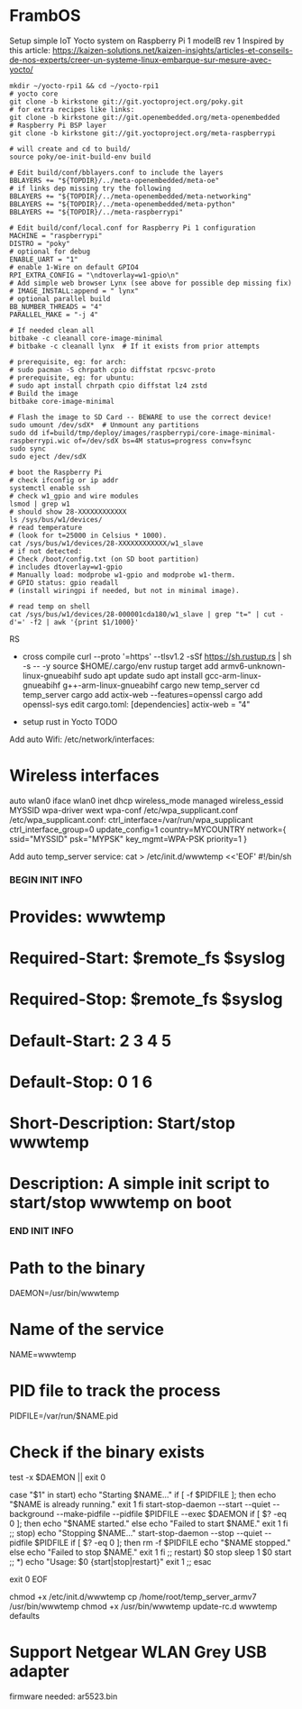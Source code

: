 # FrambOS
Setup simple IoT Yocto system on Raspberry Pi 1 modelB rev 1
Inspired by this article: https://kaizen-solutions.net/kaizen-insights/articles-et-conseils-de-nos-experts/creer-un-systeme-linux-embarque-sur-mesure-avec-yocto/


```shell
mkdir ~/yocto-rpi1 && cd ~/yocto-rpi1
# yocto core
git clone -b kirkstone git://git.yoctoproject.org/poky.git
# for extra recipes like links:
git clone -b kirkstone git://git.openembedded.org/meta-openembedded
# Raspberry Pi BSP layer
git clone -b kirkstone git://git.yoctoproject.org/meta-raspberrypi

# will create and cd to build/
source poky/oe-init-build-env build

# Edit build/conf/bblayers.conf to include the layers
BBLAYERS += "${TOPDIR}/../meta-openembedded/meta-oe"
# if links dep missing try the following
BBLAYERS += "${TOPDIR}/../meta-openembedded/meta-networking"
BBLAYERS += "${TOPDIR}/../meta-openembedded/meta-python"
BBLAYERS += "${TOPDIR}/../meta-raspberrypi"

# Edit build/conf/local.conf for Raspberry Pi 1 configuration
MACHINE = "raspberrypi"
DISTRO = "poky"
# optional for debug
ENABLE_UART = "1"
# enable 1-Wire on default GPIO4
RPI_EXTRA_CONFIG = "\ndtoverlay=w1-gpio\n"
# Add simple web browser Lynx (see above for possible dep missing fix)
# IMAGE_INSTALL:append = " lynx"
# optional parallel build
BB_NUMBER_THREADS = "4"
PARALLEL_MAKE = "-j 4"

# If needed clean all
bitbake -c cleanall core-image-minimal
# bitbake -c cleanall lynx  # If it exists from prior attempts

# prerequisite, eg: for arch:
# sudo pacman -S chrpath cpio diffstat rpcsvc-proto
# prerequisite, eg: for ubuntu:
# sudo apt install chrpath cpio diffstat lz4 zstd
# Build the image
bitbake core-image-minimal

# Flash the image to SD Card -- BEWARE to use the correct device!
sudo umount /dev/sdX*  # Unmount any partitions
sudo dd if=build/tmp/deploy/images/raspberrypi/core-image-minimal-raspberrypi.wic of=/dev/sdX bs=4M status=progress conv=fsync
sudo sync
sudo eject /dev/sdX

# boot the Raspberry Pi
# check ifconfig or ip addr
systemctl enable ssh
# check w1_gpio and wire modules
lsmod | grep w1
# should show 28-XXXXXXXXXXXX
ls /sys/bus/w1/devices/
# read temperature
# (look for t=25000 in Celsius * 1000).
cat /sys/bus/w1/devices/28-XXXXXXXXXXXX/w1_slave
# if not detected:
# Check /boot/config.txt (on SD boot partition)
# includes dtoverlay=w1-gpio
# Manually load: modprobe w1-gpio and modprobe w1-therm.
# GPIO status: gpio readall
# (install wiringpi if needed, but not in minimal image).

# read temp on shell
cat /sys/bus/w1/devices/28-000001cda180/w1_slave | grep "t=" | cut -d'=' -f2 | awk '{print $1/1000}'

```


RS
- cross compile
curl --proto '=https' --tlsv1.2 -sSf https://sh.rustup.rs | sh -s -- -y
source $HOME/.cargo/env
rustup target add armv6-unknown-linux-gnueabihf
sudo apt update
sudo apt install gcc-arm-linux-gnueabihf g++-arm-linux-gnueabihf
cargo new temp_server
cd temp_server
cargo add actix-web --features=openssl
cargo add openssl-sys
edit cargo.toml:
[dependencies]
actix-web = "4"

- setup rust in Yocto
TODO

Add auto Wifi:
/etc/network/interfaces:
# Wireless interfaces
auto wlan0
iface wlan0 inet dhcp
        wireless_mode managed
        wireless_essid MYSSID
        wpa-driver wext
        wpa-conf /etc/wpa_supplicant.conf
/etc/wpa_supplicant.conf:
ctrl_interface=/var/run/wpa_supplicant
ctrl_interface_group=0
update_config=1
country=MYCOUNTRY
network={
        ssid="MYSSID"
        psk="MYPSK"
        key_mgmt=WPA-PSK
        priority=1
}

Add auto temp_server service:
cat > /etc/init.d/wwwtemp <<'EOF'
#!/bin/sh
### BEGIN INIT INFO
# Provides:          wwwtemp
# Required-Start:    $remote_fs $syslog
# Required-Stop:     $remote_fs $syslog
# Default-Start:     2 3 4 5
# Default-Stop:      0 1 6
# Short-Description: Start/stop wwwtemp
# Description:       A simple init script to start/stop wwwtemp on boot
### END INIT INFO

# Path to the binary
DAEMON=/usr/bin/wwwtemp
# Name of the service
NAME=wwwtemp
# PID file to track the process
PIDFILE=/var/run/$NAME.pid

# Check if the binary exists
test -x $DAEMON || exit 0

case "$1" in
  start)
    echo "Starting $NAME..."
    if [ -f $PIDFILE ]; then
      echo "$NAME is already running."
      exit 1
    fi
    start-stop-daemon --start --quiet --background --make-pidfile --pidfile $PIDFILE --exec $DAEMON
    if [ $? -eq 0 ]; then
      echo "$NAME started."
    else
      echo "Failed to start $NAME."
      exit 1
    fi
    ;;
  stop)
    echo "Stopping $NAME..."
    start-stop-daemon --stop --quiet --pidfile $PIDFILE
    if [ $? -eq 0 ]; then
      rm -f $PIDFILE
      echo "$NAME stopped."
    else
      echo "Failed to stop $NAME."
      exit 1
    fi
    ;;
  restart)
    $0 stop
    sleep 1
    $0 start
    ;;
  *)
    echo "Usage: $0 {start|stop|restart}"
    exit 1
    ;;
esac

exit 0
EOF

chmod +x /etc/init.d/wwwtemp
cp /home/root/temp_server_armv7 /usr/bin/wwwtemp
chmod +x /usr/bin/wwwtemp
update-rc.d wwwtemp defaults

# Support Netgear WLAN Grey USB adapter
firmware needed: ar5523.bin

